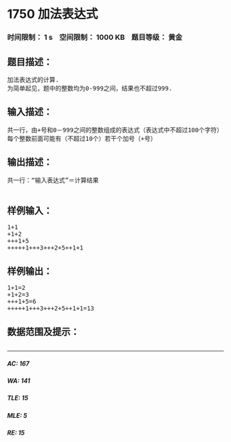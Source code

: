 # 1750 加法表达式   
### 时间限制： 1 s&nbsp;&nbsp;&nbsp;&nbsp;空间限制： 1000 KB&nbsp;&nbsp;&nbsp;&nbsp;题目等级： 黄金  
## 题目描述：  

<pre>
加法表达式的计算.
为简单起见，题中的整数均为0-999之间，结果也不超过999.
</pre>
  
  
## 输入描述：  

<pre>
共一行，由+号和0－999之间的整数组成的表达式（表达式中不超过100个字符）
每个整数前面可能有（不超过10个）若干个加号（+号）
</pre>
  
  
## 输出描述：  

<pre>
共一行：“输入表达式”＝计算结果
 
</pre>
  
  
## 样例输入：  

<pre>
1+1
+1+2
+++1+5
+++++1+++3+++2+5++1+1
</pre>
  
  
## 样例输出：  

<pre>
1+1=2
+1+2=3
+++1+5=6
+++++1+++3+++2+5++1+1=13
</pre>
  
  
## 数据范围及提示：  

<pre>
</pre>
  
  
***  

##### AC: 167  
##### WA: 141  
##### TLE: 15  
##### MLE: 5  
##### RE: 15  
